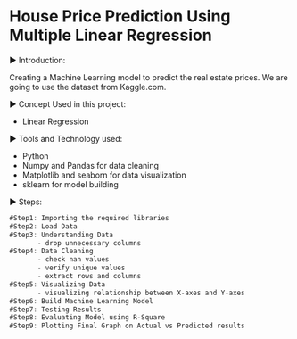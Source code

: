 
# House Price Prediction Using Multiple Linear Regression


▶️ Introduction:

Creating a Machine Learning model to predict the real estate prices. We are going to use the dataset from Kaggle.com.

▶️ Concept Used in this project:

- Linear Regression

▶️ Tools and Technology used:

- Python
- Numpy and Pandas for data cleaning
- Matplotlib and seaborn for data visualization
- sklearn for model building

▶️ Steps:

```javascript
#Step1: Importing the required libraries
#Step2: Load Data
#Step3: Understanding Data
       - drop unnecessary columns
#Step4: Data Cleaning
       - check nan values
       - verify unique values
       - extract rows and columns
#Step5: Visualizing Data
       - visualizing relationship between X-axes and Y-axes
#Step6: Build Machine Learning Model
#Step7: Testing Results
#Step8: Evaluating Model using R-Square
#Step9: Plotting Final Graph on Actual vs Predicted results
```
